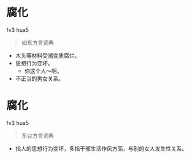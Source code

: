 # 腐化
fv3 hua5
> 如东方言词典
- 木头等材料受潮变质腐烂。
- 思想行为变坏。
  - 你这个人～啊。
- 不正当的男女关系。

# 腐化
fv3 hua5
> 东台方言词典
- 指人的思想行为变坏，多指干部生活作风方面，与别的女人发生性关系。
